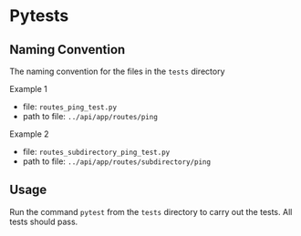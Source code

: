 # Pytests


## Naming Convention
The naming convention for the files in the `tests` directory

Example 1
- file: `routes_ping_test.py`
- path to file: `../api/app/routes/ping`

Example 2
- file: `routes_subdirectory_ping_test.py`
- path to file: `../api/app/routes/subdirectory/ping`

## Usage
Run the command `pytest` from the `tests` directory to carry out the tests. All tests should pass.
